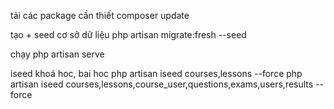 tải các package cần thiết composer update

tạo + seed cơ sở dữ liệu php artisan migrate:fresh --seed

chạy php artisan serve

iseed khoá hoc, bai hoc php artisan iseed courses,lessons --force php artisan iseed
courses,lessons,course_user,questions,exams,users,results --force
